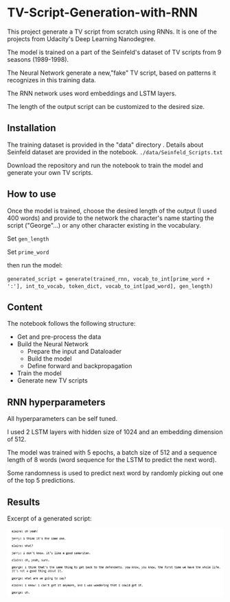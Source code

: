 # TV-Script-Generation-with-RNN

This project generate a TV script from scratch using RNNs. It is one of the projects from Udacity's Deep Learning Nanodegree.

The model is trained on a part of the Seinfeld's dataset of TV scripts from 9 seasons (1989-1998).

The Neural Network generate a new,"fake" TV script, based on patterns it recognizes in this training data.

The RNN network uses word embeddings and LSTM layers.

The length of the output script can be customized to the desired size.


## Installation

The training dataset is provided in the "data" directory . Details about Seinfeld dataset are provided in the notebook.
`./data/Seinfeld_Scripts.txt`

Download the repository and run the notebook to train the model and generate your own TV scripts.


## How to use

Once the model is trained, choose the desired length of the output (I used 400 words) and provide to the network the character's name starting the script ("George"...) or any other character existing in the vocabulary.

Set `gen_length`

Set `prime_word`

then run the model:

`generated_script = generate(trained_rnn, vocab_to_int[prime_word + ':'], int_to_vocab, token_dict, vocab_to_int[pad_word], gen_length)`


## Content

The notebook follows the following structure:
- Get and pre-process the data
- Build the Neural Network
  - Prepare the input and Dataloader
  - Build the model
  - Define forward and backpropagation
- Train the model
- Generate new TV scripts


## RNN hyperparameters

All hyperparameters can be self tuned.

I used 2 LSTM layers with hidden size of 1024 and an embedding dimension of 512.

The model was trained with 5 epochs, a batch size of 512 and a sequence length of 8 words (word sequence for the LSTM to predict the next word).

Some randomness is used to predict next word by randomly picking out one of the top 5 predictions.


## Results

Excerpt of a generated script:

![](generated_script.PNG)
